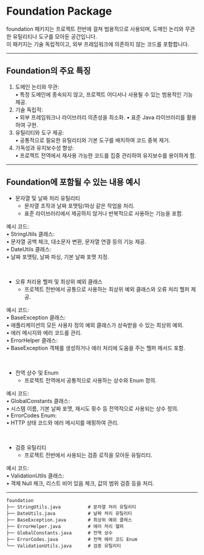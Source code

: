# Foundation Package
foundation 패키지는 프로젝트 전반에 걸쳐 범용적으로 사용되며, 도메인 논리와 무관한 유틸리티나 도구를 모아둔 공간입니다. <br>
이 패키지는 기술 독립적이고, 외부 프레임워크에 의존하지 않는 코드를 포함합니다.<br>

---

## Foundation의 주요 특징

1.	도메인 논리와 무관:<br>
          •	특정 도메인에 종속되지 않고, 프로젝트 어디서나 사용될 수 있는 범용적인 기능 제공.
2.	기술 독립적:<br>
          •	외부 프레임워크나 라이브러리 의존성을 최소화.
          •	표준 Java 라이브러리를 활용하여 구현.
3.	유틸리티와 도구 제공:<br>
          •	공통적으로 필요한 유틸리티와 기본 도구를 배치하여 코드 중복 제거.
4.	가독성과 유지보수성 향상:<br>
          •	프로젝트 전역에서 재사용 가능한 코드를 집중 관리하여 유지보수를 용이하게 함.

---

## Foundation에 포함될 수 있는 내용 예시

*  문자열 및 날짜 처리 유틸리티
    * 문자열 조작과 날짜 포맷팅/파싱 같은 작업을 처리.
    * 표준 라이브러리에서 제공하지 않거나 반복적으로 사용하는 기능을 포함.

예시 코드:<br>
•	StringUtils 클래스:<br>
•	문자열 공백 체크, 대소문자 변환, 문자열 연결 등의 기능 제공.<br>
•	DateUtils 클래스:<br>
•	날짜 포맷팅, 날짜 파싱, 기본 날짜 포맷 지정.<br>

<br>

* 오류 처리용 헬퍼 및 최상위 예외 클래스
  *	프로젝트 전반에서 공통으로 사용하는 최상위 예외 클래스와 오류 처리 헬퍼 제공.

예시 코드:<br>
•	BaseException 클래스:<br>
•	애플리케이션의 모든 사용자 정의 예외 클래스가 상속받을 수 있는 최상위 예외.<br>
•	에러 메시지와 에러 코드를 관리.<br>
•	ErrorHelper 클래스:<br>
•	BaseException 객체를 생성하거나 에러 처리에 도움을 주는 헬퍼 메서드 포함.<br>

<br>

* 전역 상수 및 Enum
  * 프로젝트 전역에서 공통적으로 사용하는 상수와 Enum 정의.

예시 코드:<br>
•	GlobalConstants 클래스:<br>
•	시스템 이름, 기본 날짜 포맷, 재시도 횟수 등 전역적으로 사용되는 상수 정의.<br>
•	ErrorCodes Enum:<br>
•	HTTP 상태 코드와 에러 메시지를 매핑하여 관리.<br>

<br>

* 검증 유틸리티
  * 프로젝트 전반에서 사용되는 검증 로직을 모아둔 유틸리티.

예시 코드:<br>
•	ValidationUtils 클래스:<br>
•	객체 Null 체크, 리스트 비어 있음 체크, 값의 범위 검증 등을 처리.<br>

---

~~~todoText
foundation
├── StringUtils.java          # 문자열 처리 유틸리티
├── DateUtils.java            # 날짜 처리 유틸리티
├── BaseException.java        # 최상위 예외 클래스
├── ErrorHelper.java          # 에러 처리 헬퍼
├── GlobalConstants.java      # 전역 상수
├── ErrorCodes.java           # 전역 에러 코드 Enum
└── ValidationUtils.java      # 검증 유틸리티
~~~